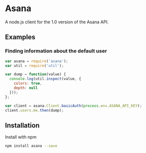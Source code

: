 Asana
=====

A node.js client for the 1.0 version of the Asana API.

Examples
--------

### Finding information about the default user

```js
var asana = require('asana');
var util = require('util');

var dump = function(value) {
  console.log(util.inspect(value, {
    colors: true,
    depth: null
  }));
};

var client = asana.Client.basicAuth(process.env.ASANA_API_KEY);
client.users.me.then(dump);
```

Installation
------------

Install with npm

```sh
npm install asana --save
```
